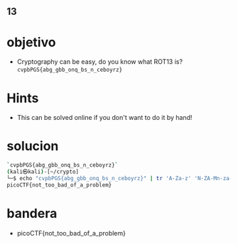 ## 13

# objetivo
- Cryptography can be easy, do you know what ROT13 is? `cvpbPGS{abg_gbb_onq_bs_n_ceboyrz}`
# Hints
- This can be solved online if you don't want to do it by hand!

# solucion
``` bash 
`cvpbPGS{abg_gbb_onq_bs_n_ceboyrz}`
(kali㉿kali)-[~/crypto]
└─$ echo "cvpbPGS{abg_gbb_onq_bs_n_ceboyrz}" | tr 'A-Za-z' 'N-ZA-Mn-za-m'
picoCTF{not_too_bad_of_a_problem}

```
# bandera
- picoCTF{not_too_bad_of_a_problem}